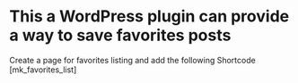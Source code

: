 # This a WordPress plugin can provide a way to save favorites posts


Create a page for favorites listing and add the following Shortcode [mk_favorites_list]
